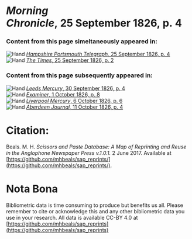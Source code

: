 # *Morning Chronicle*, 25 September 1826, p. 4  
  
### Content from this page simeltaneously appeared in:  
![Hand](http://scissorsandpaste.net/wp-content/uploads/2017/06/smallhandpointer.png) [*Hampshire Portsmouth Telegraph*, 25 September 1826, p. 4](https://mhbeals.github.io/sap_html/Hampshire-Portsmouth-Telegraph/Hampshire-Portsmouth-Telegraph-25-September-1826-p-4)  
![Hand](http://scissorsandpaste.net/wp-content/uploads/2017/06/smallhandpointer.png) [*The Times*, 25 September 1826, p. 2](https://mhbeals.github.io/sap_html/The-Times/The-Times-25-September-1826-p-2)  
  
### Content from this page subsequently appeared in:  
![Hand](http://scissorsandpaste.net/wp-content/uploads/2017/06/smallhandpointer.png) [*Leeds Mercury*, 30 September 1826, p. 4](https://mhbeals.github.io/sap_html/Leeds-Mercury/Leeds-Mercury-30-September-1826-p-4)  
![Hand](http://scissorsandpaste.net/wp-content/uploads/2017/06/smallhandpointer.png) [*Examiner*, 1 October 1826, p. 8](https://mhbeals.github.io/sap_html/Examiner/Examiner-1-October-1826-p-8)  
![Hand](http://scissorsandpaste.net/wp-content/uploads/2017/06/smallhandpointer.png) [*Liverpool Mercury*, 6 October 1826, p. 6](https://mhbeals.github.io/sap_html/Liverpool-Mercury/Liverpool-Mercury-6-October-1826-p-6)  
![Hand](http://scissorsandpaste.net/wp-content/uploads/2017/06/smallhandpointer.png) [*Aberdeen Journal*, 11 October 1826, p. 4](https://mhbeals.github.io/sap_html/Aberdeen-Journal/Aberdeen-Journal-11-October-1826-p-4)  


# Citation: 

Beals. M. H. *Scissors and Paste Database: A Map of Reprinting and Reuse in the Anglophone Newspaper Press v.1.0.1.* 2 June 2017. Available at [https://github.com/mhbeals/sap_reprints/](https://github.com/mhbeals/sap_reprints/). 

# Nota Bona

Bibliometric data is time consuming to produce but benefits us all. Please remember to cite or acknowledge this and any other bibliometric data you use in your research. All data is available CC-BY 4.0 at [https://github.com/mhbeals/sap_reprints](https://github.com/mhbeals/sap_reprints)
